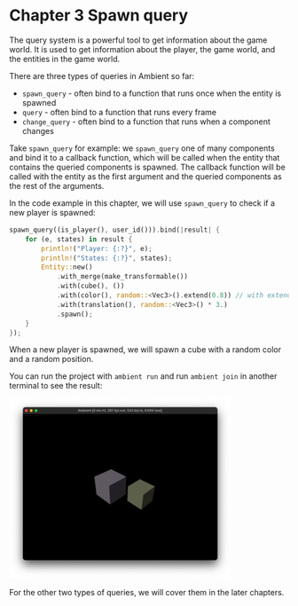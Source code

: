 # Chapter 3 Spawn query

The query system is a powerful tool to get information about the game world. It is used to get information about the player, the game world, and the entities in the game world.

There are three types of queries in Ambient so far:

- `spawn_query` - often bind to a function that runs once when the entity is spawned
- `query` - often bind to a function that runs every frame
- `change_query` - often bind to a function that runs when a component changes

Take `spawn_query` for example: we `spawn_query` one of many components and bind it to a callback function, which will be called when the entity that contains the queried components is spawned. The callback function will be called with the entity as the first argument and the queried components as the rest of the arguments.

In the code example in this chapter, we will use `spawn_query` to check if a new player is spawned:

```rust
spawn_query((is_player(), user_id())).bind(|result| {
    for (e, states) in result {
        println!("Player: {:?}", e);
        println!("States: {:?}", states);
        Entity::new()
            .with_merge(make_transformable())
            .with(cube(), ())
            .with(color(), random::<Vec3>().extend(0.8)) // with extend, Vec3 becomes Quat
            .with(translation(), random::<Vec3>() * 3.)
            .spawn();
    }
});
```

When a new player is spawned, we will spawn a cube with a random color and a random position.

You can run the project with `ambient run` and run `ambient join` in another terminal to see the result:

<img src="./spawn.png" width="400" />

For the other two types of queries, we will cover them in the later chapters.
